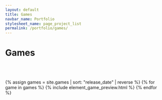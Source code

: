 ```yaml
---
layout: default
title: Games
navbar_name: Portfolio
stylesheet_name: page_project_list
permalink: /portfolio/games/
---
```

<!-- Games -->
<div class="title-container">
	<h1>Games</h1>
</div>

<div style="padding: 25px;"></div>

<div class="projects-list container marketing">
	{% assign games = site.games | sort: "release_date" | reverse %}
	{% for game in games %}
		{% include element_game_preview.html %}
	{% endfor %}
</div>

